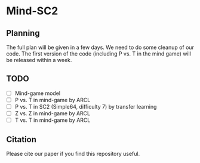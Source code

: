 # Mind-SC2

## Planning
The full plan will be given in a few days. We need to do some cleanup of our code. The first version of the code (including P vs. T in the mind game) will be released within a week.

## TODO
- [ ] Mind-game model
- [ ] P vs. T in mind-game by ARCL
- [ ] P vs. T in SC2 (Simple64, difficulty 7) by transfer learning
- [ ] Z vs. Z in mind-game by ARCL
- [ ] T vs. T in mind-game by ARCL

## Citation
Please cite our paper if you find this repository useful.
```

```
